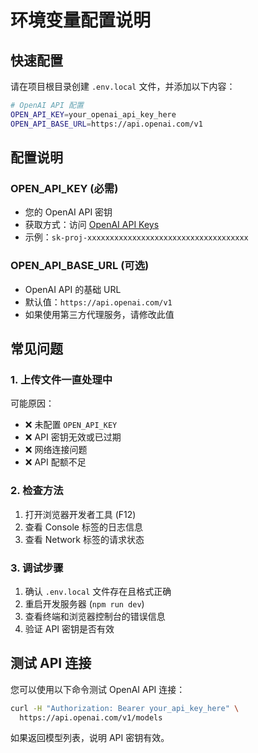 # 环境变量配置说明

## 快速配置

请在项目根目录创建 `.env.local` 文件，并添加以下内容：

```bash
# OpenAI API 配置
OPEN_API_KEY=your_openai_api_key_here
OPEN_API_BASE_URL=https://api.openai.com/v1
```

## 配置说明

### OPEN_API_KEY (必需)
- 您的 OpenAI API 密钥
- 获取方式：访问 [OpenAI API Keys](https://platform.openai.com/api-keys)
- 示例：`sk-proj-xxxxxxxxxxxxxxxxxxxxxxxxxxxxxxxxxxxx`

### OPEN_API_BASE_URL (可选)
- OpenAI API 的基础 URL
- 默认值：`https://api.openai.com/v1`
- 如果使用第三方代理服务，请修改此值

## 常见问题

### 1. 上传文件一直处理中
可能原因：
- ❌ 未配置 `OPEN_API_KEY`
- ❌ API 密钥无效或已过期
- ❌ 网络连接问题
- ❌ API 配额不足

### 2. 检查方法
1. 打开浏览器开发者工具 (F12)
2. 查看 Console 标签的日志信息
3. 查看 Network 标签的请求状态

### 3. 调试步骤
1. 确认 `.env.local` 文件存在且格式正确
2. 重启开发服务器 (`npm run dev`)
3. 查看终端和浏览器控制台的错误信息
4. 验证 API 密钥是否有效

## 测试 API 连接

您可以使用以下命令测试 OpenAI API 连接：

```bash
curl -H "Authorization: Bearer your_api_key_here" \
  https://api.openai.com/v1/models
```

如果返回模型列表，说明 API 密钥有效。 